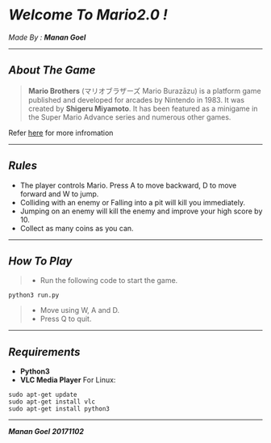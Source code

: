 *Welcome To Mario2.0 !*
===================
*Made By :* ***Manan Goel***

---------
***About The Game***
-----------------
>**Mario Brothers** (マリオブラザーズ Mario Burazāzu) is a platform game published and developed for arcades by Nintendo in 1983. It was created by **Shigeru Miyamoto**. It has been featured as a minigame in the Super Mario Advance series and numerous other games.

Refer [here](https://en.wikipedia.org/wiki/Mario_Bros.) for more infromation
__________
***Rules***
--------------
* The player controls Mario. Press A to move backward, D to move forward and W to jump.
* Colliding with an enemy or Falling into a pit will kill you immediately.
* Jumping on an enemy will kill the enemy and improve your high score by 10.
* Collect as many coins as you can.
_________
***How To Play***
---------------
>- Run the following code to start the game.
```
python3 run.py
```
>- Move using W, A and D.
>- Press Q to quit.

______
***Requirements***
-------------
* **Python3**
* **VLC Media Player**
For Linux:
```
sudo apt-get update
sudo apt-get install vlc
sudo apt-get install python3
```

_________
***Manan Goel***
***20171102***